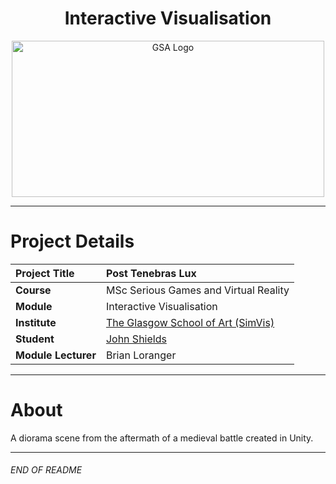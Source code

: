 <h1 align="center">Interactive Visualisation</h1>

<a href="https://www.gmit.ie/" >
<p align="center"><img src="http://blog.gsofasimvis.com/wp-content/uploads/2016/11/GSA_SSV_logo_colour-plus-border-1038x576.jpg"
alt="GSA Logo" width="500" height="250"/>
</p></a>

***

# Project Details
| **Project Title** | Post Tenebras Lux |
| :------------- |:-------------|
| **Course**              | MSc Serious Games and Virtual Reality |
| **Module**              | Interactive Visualisation |
| **Institute**           | [The Glasgow School of Art (SimVis)](https://www.gsa.ac.uk/research/research-units/school-of-simulation-and-visualisation/) |
| **Student**             | [John Shields](https://github.com/johnshields) |
| **Module Lecturer**      | Brian Loranger |

***

# About
A diorama scene from the aftermath of a medieval battle created in Unity.

***
###### END OF README
